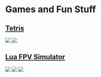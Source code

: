 # Games and Fun Stuff

## [Tetris](https://github.com/DavBfr/etx-tetris)
![](https://davbfr.github.io/etx-tetris/snapshot_01.jpg)
![](https://davbfr.github.io/etx-tetris/snapshot_02.jpg)

## [Lua FPV Simulator](https://github.com/alexeystn/lua-fpv-sim)
![](https://raw.githubusercontent.com/alexeystn/lua-fpv-sim/master/images/scr1.png)
![](https://raw.githubusercontent.com/alexeystn/lua-fpv-sim/master/images/scr2.png)
![](https://raw.githubusercontent.com/alexeystn/lua-fpv-sim/master/images/scr3.png)
